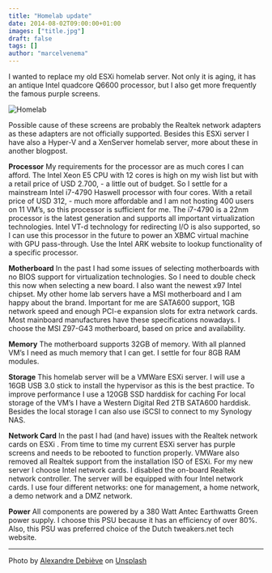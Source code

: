 ```yaml
---
title: "Homelab update"
date: 2014-08-02T09:00:00+01:00
images: ["title.jpg"]
draft: false
tags: []
author: "marcelvenema"
---
```


I wanted to replace my old ESXi homelab server. Not only it is aging, it has an antique Intel quadcore Q6600 processor, but I also get more frequently the famous purple screens.

![Homelab](title.jpg)

Possible cause of these screens are probably the Realtek network adapters as these adapters are not officially supported. Besides this ESXi server I have also a Hyper-V and a XenServer homelab server, more about these in another blogpost.
 
**Processor**
My requirements for the processor are as much cores I can afford. The Intel Xeon E5 CPU with 12 cores is high on my wish list but with a retail price of USD 2.700, - a little out of budget. So I settle for a mainstream Intel i7-4790 Haswell processor with four cores. With a retail price of USD 312, - much more affordable and I am not hosting 400 users on 11 VM’s, so this processor is sufficient for me. The i7-4790 is a 22nm processor is the latest generation and supports all important virtualization technologies. Intel VT-d technology for redirecting I/O is also supported, so I can use this processor in the future to power an XBMC virtual machine with GPU pass-through. Use the Intel ARK website to lookup functionality of a specific processor.
 
**Motherboard**
In the past I had some issues of selecting motherboards with no BIOS support for virtualization technologies. So I need to double check this now when selecting a new board. I also want the newest x97 Intel chipset. My other home lab servers have a MSI motherboard and I am happy about the brand. Important for me are SATA600 support, 1GB network speed and enough PCI-e expansion slots for extra network cards. Most mainboard manufactures have these specifications nowadays. I choose the MSI Z97-G43 motherboard, based on price and availability.
 
**Memory**
The motherboard supports 32GB of memory. With all planned VM’s I need as much memory that I can get. I settle for four 8GB RAM modules.
 
**Storage**
This homelab server will be a VMWare ESXi server. I will use a 16GB USB 3.0 stick to install the hypervisor as this is the best practice. To improve performance I use a 120GB SSD harddisk for caching For local storage of the VM’s I have a Western Digital Red 2TB SATA600 harddisk. Besides the local storage I can also use iSCSI to connect to my Synology NAS.
 
**Network Card**
In the past I had (and have) issues with the Realtek network cards on ESXi . From time to time my current ESXi server has purple screens and needs to be rebooted to function properly. VMWare also removed all Realtek support from the installation ISO of ESXi. For my new server I choose Intel network cards. I disabled the on-board Realtek network controller. The server will be equipped with four Intel network cards. I use four different networks: one for management, a home network, a demo network and a DMZ network.
 
**Power**
All components are powered by a 380 Watt Antec Earthwatts Green power supply. I choose this PSU because it has an efficiency of over 80%. Also, this PSU was preferred choice of the Dutch tweakers.net tech website.

---
Photo by <a href="https://unsplash.com/@alexkixa?utm_content=creditCopyText&utm_medium=referral&utm_source=unsplash">Alexandre Debiève</a> on <a href="https://unsplash.com/photos/macro-photography-of-black-circuit-board-FO7JIlwjOtU?utm_content=creditCopyText&utm_medium=referral&utm_source=unsplash">Unsplash</a>
  